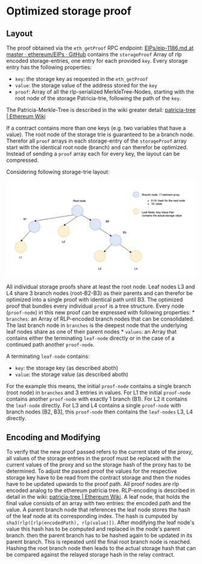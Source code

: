# Optimized storage proof

## Layout

The proof obtained via the `eth_getProof`  RPC endpoint: [EIPs/eip-1186.md at master · ethereum/EIPs · GitHub](https://github.com/ethereum/EIPs/blob/master/EIPS/eip-1186.md) contains the `storageProof` Array of rlp encoded storage-entries, one entry for each provided `key`. Every storage entry has the following properties:

* `key`: the storage key as requested in the `eth_getProof`
* `value`: the storage value of the address stored for the `key`
* `proof`: Array of all the rlp-serialized MerkleTree-Nodes, starting with the root node of the storage Patricia-trie, following the path of the `key`.

The Patricia-Merkle-Tree is described in the wiki greater detail: [patricia-tree | Ethereum Wiki](https://eth.wiki/fundamentals/patricia-tree)

If a contract contains more than one keys (e.g. two variables that have a value). The root node of the storage trie is guaranteed to be a branch node. Therefor all `proof` arrays in each storage-entry of the `storageProof` array start with the identical root node (branch) and can therefor be optimized. Instead of sending a `proof` array each for every key, the layout can be compressed.

Considering following storage-trie layout:

![storage proof trie](imgs/trie-layout.png)


All individual storage proofs share at least the root node. Leaf nodes L3 and L4 share 3 branch nodes (root-B2-B3) as their parents and can therefor be optimized into a single proof with identical path until B3. 
The optimized proof that bundles every individual `proof` is a tree structure. Every node (`proof-node`) in this new proof can be expressed with following properties:
	* `branches`: an Array of RLP-encoded branch nodes that can be consolidated. The last branch node in `branches` is the deepest node that the underlying leaf nodes share as one of their parent nodes
	* `values`: an Array that contains either the terminating `leaf-node` directly or in the case of a continued path another `proof-node`.
	
A terminating `leaf-node` contains:
* `key`: the storage key (as described aboth)
* `value`: the storage value (as described aboth)

For the example this means, the initial `proof-node` contains a single branch (root node) in `branches` and 3 entries in values. For L1 the initial `proof-node` contains another `proof-node` with exactly 1 branch (B1). For L2 it contains the `leaf-node` directly. For L3 and L4 contains a single `proof-node` with branch nodes [B2, B3], this `proof-node` then contains the `leaf-nodes` L3, L4 directly.


## Encoding and Modifying

To verify that the new proof passed refers to the current state of the proxy, all values of the storage entries in the proof must be replaced with the current values of the proxy and so the storage hash of the proxy has to be determined. To adjust the passed proof the values for the respective storage key have to be read from the contract storage and then the nodes have to be updated upwards to the proof path. All proof nodes are rlp encoded analog to the ethereum patricia tree. RLP-encoding is described in detail in the wiki: [patricia-tree | Ethereum Wiki](https://eth.wiki/fundamentals/patricia-tree). A leaf node, that holds the final value consists of an array with two entries: the encoded path and the value. A parent branch node that references the leaf node stores the hash of the leaf node at its corresponding index. The hash is cumputed by `sha3(rlp([rlp(encodedPath), rlp(value)])`.
After modifying the leaf node's value this hash has to be computed and replaced in the node's parent branch. then the parent branch has to be hashed again to be updated in its parent branch. This is repeated until the final root branch node is reached. Hashing the root branch node then leads to the actual storage hash that can be compared against the relayed storage hash in the relay contract.